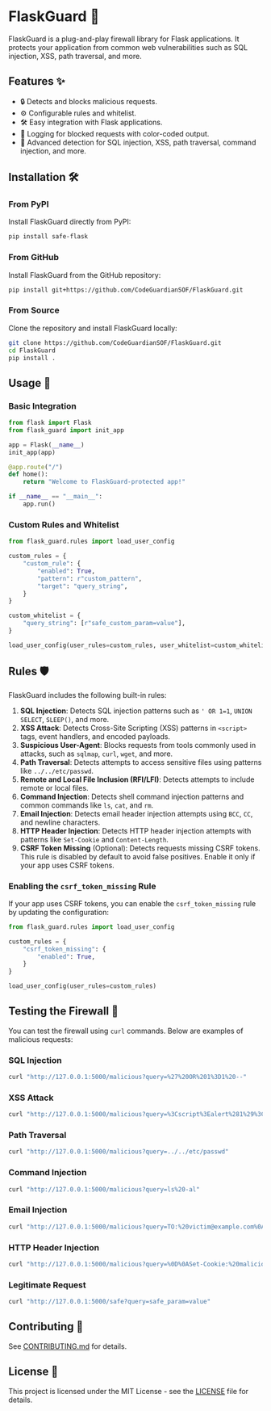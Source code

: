 # FlaskGuard 🚀

FlaskGuard is a plug-and-play firewall library for Flask applications. It protects your application from common web vulnerabilities such as SQL injection, XSS, path traversal, and more.

## Features ✨

- 🔒 Detects and blocks malicious requests.
- ⚙️ Configurable rules and whitelist.
- 🛠️ Easy integration with Flask applications.
- 📜 Logging for blocked requests with color-coded output.
- 🧠 Advanced detection for SQL injection, XSS, path traversal, command injection, and more.

## Installation 🛠️

### From PyPI

Install FlaskGuard directly from PyPI:

```bash
pip install safe-flask
```

### From GitHub

Install FlaskGuard from the GitHub repository:

```bash
pip install git+https://github.com/CodeGuardianSOF/FlaskGuard.git
```

### From Source

Clone the repository and install FlaskGuard locally:

```bash
git clone https://github.com/CodeGuardianSOF/FlaskGuard.git
cd FlaskGuard
pip install .
```

## Usage 🚀

### Basic Integration

```python
from flask import Flask
from flask_guard import init_app

app = Flask(__name__)
init_app(app)

@app.route("/")
def home():
    return "Welcome to FlaskGuard-protected app!"

if __name__ == "__main__":
    app.run()
```

### Custom Rules and Whitelist

```python
from flask_guard.rules import load_user_config

custom_rules = {
    "custom_rule": {
        "enabled": True,
        "pattern": r"custom_pattern",
        "target": "query_string",
    }
}

custom_whitelist = {
    "query_string": [r"safe_custom_param=value"],
}

load_user_config(user_rules=custom_rules, user_whitelist=custom_whitelist)
```

## Rules 🛡️

FlaskGuard includes the following built-in rules:

1. **SQL Injection**: Detects SQL injection patterns such as `' OR 1=1`, `UNION SELECT`, `SLEEP()`, and more.
2. **XSS Attack**: Detects Cross-Site Scripting (XSS) patterns in `<script>` tags, event handlers, and encoded payloads.
3. **Suspicious User-Agent**: Blocks requests from tools commonly used in attacks, such as `sqlmap`, `curl`, `wget`, and more.
4. **Path Traversal**: Detects attempts to access sensitive files using patterns like `../../etc/passwd`.
5. **Remote and Local File Inclusion (RFI/LFI)**: Detects attempts to include remote or local files.
6. **Command Injection**: Detects shell command injection patterns and common commands like `ls`, `cat`, and `rm`.
7. **Email Injection**: Detects email header injection attempts using `BCC`, `CC`, and newline characters.
8. **HTTP Header Injection**: Detects HTTP header injection attempts with patterns like `Set-Cookie` and `Content-Length`.
9. **CSRF Token Missing** (Optional): Detects requests missing CSRF tokens. This rule is disabled by default to avoid false positives. Enable it only if your app uses CSRF tokens.

### Enabling the `csrf_token_missing` Rule

If your app uses CSRF tokens, you can enable the `csrf_token_missing` rule by updating the configuration:

```python
from flask_guard.rules import load_user_config

custom_rules = {
    "csrf_token_missing": {
        "enabled": True,
    }
}

load_user_config(user_rules=custom_rules)
```

## Testing the Firewall 🧪

You can test the firewall using `curl` commands. Below are examples of malicious requests:

### SQL Injection

```bash
curl "http://127.0.0.1:5000/malicious?query=%27%20OR%201%3D1%20--"
```

### XSS Attack

```bash
curl "http://127.0.0.1:5000/malicious?query=%3Cscript%3Ealert%281%29%3C%2Fscript%3E"
```

### Path Traversal

```bash
curl "http://127.0.0.1:5000/malicious?query=../../etc/passwd"
```

### Command Injection

```bash
curl "http://127.0.0.1:5000/malicious?query=ls%20-al"
```

### Email Injection

```bash
curl "http://127.0.0.1:5000/malicious?query=TO:%20victim@example.com%0ABCC:%20attacker@example.com"
```

### HTTP Header Injection

```bash
curl "http://127.0.0.1:5000/malicious?query=%0D%0ASet-Cookie:%20malicious=true"
```

### Legitimate Request

```bash
curl "http://127.0.0.1:5000/safe?query=safe_param=value"
```

## Contributing 🤝

See [CONTRIBUTING.md](CONTRIBUTING.md) for details.

## License 📄

This project is licensed under the MIT License - see the [LICENSE](LICENSE) file for details.
